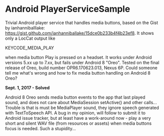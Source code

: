 # Android PlayerServiceSample
Trivial Android player service that handles media buttons, based on the Gist by ianhanniballlake:
https://gist.github.com/ianhanniballake/15dce0b233b4f4b23ef8. It shows only a LocCat output like

KEYCODE_MEDIA_PLAY

when media button Play is pressed on a headset. It works under Android versions
5.xx up to 7.xx, but fails under Android 8 "Oreo". Tested on the final release of Oreo, build
number OPR6.170623.013, Nexus 6P. Could someone tell me what's wrong and how to fix media
button handling on Android 8 Oreo?

**Sept. 1, 2017 - Solved**

Android 8 Oreo sends media button events to the app that last played sound, and does not care
about MediaSession setActive() and other calls... Trouble is that is must be MediaPlayer sound,
they ignore speech generated with TextToSpeech API. A bug in my opinion, will follow to submit
it to Android issue tracker, but at least have a work-around now - play a very short and silent
WAV file (from resources or assets) when media buttons focus is needed. Such a stupidity...

